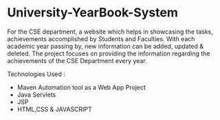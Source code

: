 # University-YearBook-System

For the CSE department, a website which helps 
in  showcasing  the  tasks,  achievements  accomplished  by  Students  and  Faculties.  With  each 
academic year passing by, new information can be added, updated & deleted. The project focuses 
on providing the information regarding the achievements of the CSE Department every year. 

Technologies Used : 
- Maven Automation tool as a Web App Project 
- Java Servlets
- JSP
- HTML,CSS & JAVASCRIPT
